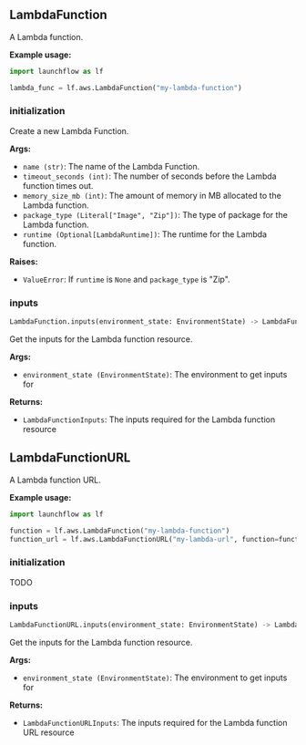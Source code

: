 ## LambdaFunction

A Lambda function.

****Example usage:****
```python
import launchflow as lf

lambda_func = lf.aws.LambdaFunction("my-lambda-function")
```

### initialization

Create a new Lambda Function.

**Args:**
- `name (str)`: The name of the Lambda Function.
- `timeout_seconds (int)`: The number of seconds before the Lambda function times out.
- `memory_size_mb (int)`: The amount of memory in MB allocated to the Lambda function.
- `package_type (Literal["Image", "Zip"])`: The type of package for the Lambda function.
- `runtime (Optional[LambdaRuntime])`: The runtime for the Lambda function.

**Raises:**
- `ValueError`: If `runtime` is `None` and `package_type` is "Zip".

### inputs

```python
LambdaFunction.inputs(environment_state: EnvironmentState) -> LambdaFunctionInputs
```

Get the inputs for the Lambda function resource.

**Args:**
 - `environment_state (EnvironmentState)`: The environment to get inputs for

**Returns:**
 - `LambdaFunctionInputs`: The inputs required for the Lambda function resource

## LambdaFunctionURL

A Lambda function URL.

****Example usage:****
```python
import launchflow as lf

function = lf.aws.LambdaFunction("my-lambda-function")
function_url = lf.aws.LambdaFunctionURL("my-lambda-url", function=function)
```

### initialization

TODO

### inputs

```python
LambdaFunctionURL.inputs(environment_state: EnvironmentState) -> LambdaFunctionURLInputs
```

Get the inputs for the Lambda function resource.

**Args:**
 - `environment_state (EnvironmentState)`: The environment to get inputs for

**Returns:**
 - `LambdaFunctionURLInputs`: The inputs required for the Lambda function URL resource
